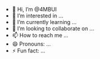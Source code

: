 - 👋 Hi, I’m @4MBUI
- 👀 I’m interested in ...
- 🌱 I’m currently learning ...
- 💞️ I’m looking to collaborate on ...
- 📫 How to reach me ...
- 😄 Pronouns: ...
- ⚡ Fun fact: ...

<!---
4MBUI/4MBUI is a ✨ special ✨ repository because its `README.md` (this file) appears on your GitHub profile.
You can click the Preview link to take a look at your changes.
--->
